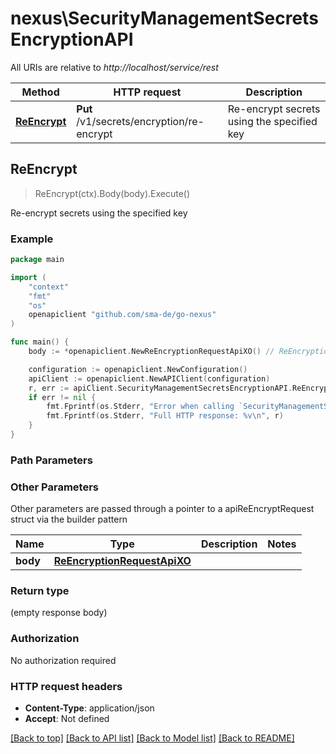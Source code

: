 # nexus\SecurityManagementSecretsEncryptionAPI

All URIs are relative to *http://localhost/service/rest*

Method | HTTP request | Description
------------- | ------------- | -------------
[**ReEncrypt**](SecurityManagementSecretsEncryptionAPI.md#ReEncrypt) | **Put** /v1/secrets/encryption/re-encrypt | Re-encrypt secrets using the specified key



## ReEncrypt

> ReEncrypt(ctx).Body(body).Execute()

Re-encrypt secrets using the specified key



### Example

```go
package main

import (
	"context"
	"fmt"
	"os"
	openapiclient "github.com/sma-de/go-nexus"
)

func main() {
	body := *openapiclient.NewReEncryptionRequestApiXO() // ReEncryptionRequestApiXO |  (optional)

	configuration := openapiclient.NewConfiguration()
	apiClient := openapiclient.NewAPIClient(configuration)
	r, err := apiClient.SecurityManagementSecretsEncryptionAPI.ReEncrypt(context.Background()).Body(body).Execute()
	if err != nil {
		fmt.Fprintf(os.Stderr, "Error when calling `SecurityManagementSecretsEncryptionAPI.ReEncrypt``: %v\n", err)
		fmt.Fprintf(os.Stderr, "Full HTTP response: %v\n", r)
	}
}
```

### Path Parameters



### Other Parameters

Other parameters are passed through a pointer to a apiReEncryptRequest struct via the builder pattern


Name | Type | Description  | Notes
------------- | ------------- | ------------- | -------------
 **body** | [**ReEncryptionRequestApiXO**](ReEncryptionRequestApiXO.md) |  | 

### Return type

 (empty response body)

### Authorization

No authorization required

### HTTP request headers

- **Content-Type**: application/json
- **Accept**: Not defined

[[Back to top]](#) [[Back to API list]](../README.md#documentation-for-api-endpoints)
[[Back to Model list]](../README.md#documentation-for-models)
[[Back to README]](../README.md)

